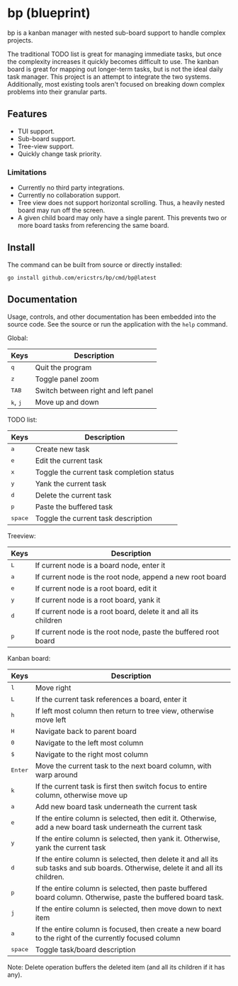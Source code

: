# bp (blueprint)

bp is a kanban manager with nested sub-board support to handle complex projects.

The traditional TODO list is great for managing immediate tasks, but once the complexity increases it quickly becomes difficult to use. The kanban board is great for mapping out longer-term tasks, but is not the ideal daily task manager. This project is an attempt to integrate the two systems. Additionally, most existing tools aren't focused on breaking down complex problems into their granular parts.

## Features

* TUI support.
* Sub-board support.
* Tree-view support.
* Quickly change task priority.

### Limitations

* Currently no third party integrations.
* Currently no collaboration support.
* Tree view does not support horizontal scrolling. Thus, a heavily nested board may run off the screen.
* A given child board may only have a single parent. This prevents two or more board tasks from referencing the same board.

## Install

The command can be built from source or directly installed:

```
go install github.com/ericstrs/bp/cmd/bp@latest
```

## Documentation

Usage, controls, and other documentation has been embedded into the source code. See the source or run the application with the `help` command.

Global:

|Keys|Description|
|----|-----------|
|<kbd>q</kbd>|Quit the program|
|<kbd>z</kbd>|Toggle panel zoom|
|<kbd>TAB</kbd>|Switch between right and left panel|
|<kbd>k</kbd>, <kbd>j</kbd>|Move up and down|


TODO list:

|Keys|Description|
|----|-----------|
|<kbd>a</kbd>|Create new task|
|<kbd>e</kbd>|Edit the current task|
|<kbd>x</kbd>|Toggle the current task completion status|
|<kbd>y</kbd>|Yank the current task|
|<kbd>d</kbd>|Delete the current task|
|<kbd>p</kbd>|Paste the buffered task|
|<kbd>space</kbd>|Toggle the current task description|

Treeview:

|Keys|Description|
|----|-----------|
|<kbd>L</kbd>|If current node is a board node, enter it|
|<kbd>a</kbd>|If current node is the root node, append a new root board|
|<kbd>e</kbd>|If current node is a root board, edit it|
|<kbd>y</kbd>|If current node is a root board, yank it|
|<kbd>d</kbd>|If current node is a root board, delete it and all its children|
|<kbd>p</kbd>|If current node is the root node, paste the buffered root board|

Kanban board:

|Keys|Description|
|----|-----------|
|<kbd>l</kbd>|Move right|
|<kbd>L</kbd>|If the current task references a board, enter it|
|<kbd>h</kbd>|If left most column then return to tree view, otherwise move left|
|<kbd>H</kbd>|Navigate back to parent board|
|<kbd>0</kbd>|Navigate to the left most column|
|<kbd>$</kbd>|Navigate to the right most column|
|<kbd>Enter</kbd>|Move the current task to the next board column, with warp around|
|<kbd>k</kbd>|If the current task is first then switch focus to entire column, otherwise move up|
|<kbd>a</kbd>|Add new board task underneath the current task|
|<kbd>e</kbd>|If the entire column is selected, then edit it. Otherwise, add a new board task underneath the current task|
|<kbd>y</kbd>|If the entire column is selected, then yank it. Otherwise, yank the current task|
|<kbd>d</kbd>|If the entire column is selected, then delete it and all its sub tasks and sub boards. Otherwise, delete it and all its children.|
|<kbd>p</kbd>|If the entire column is selected, then paste buffered board column. Otherwise, paste the buffered board task.|
|<kbd>j</kbd>|If the entire column is selected, then move down to next item|
|<kbd>a</kbd>|If the entire column is focused, then create a new board to the right of the currently focused column|
|<kbd>space</kbd>|Toggle task/board description|

Note: Delete operation buffers the deleted item (and all its children if it has any).
